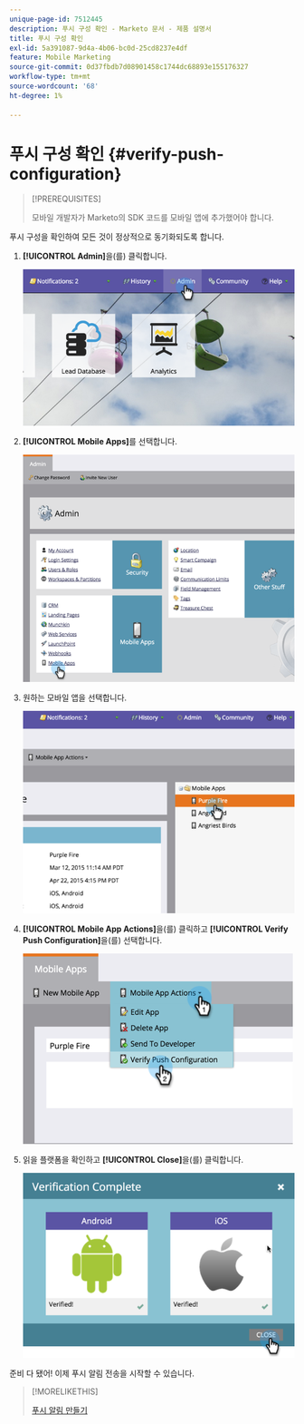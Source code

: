 ```yaml
---
unique-page-id: 7512445
description: 푸시 구성 확인 - Marketo 문서 - 제품 설명서
title: 푸시 구성 확인
exl-id: 5a391087-9d4a-4b06-bc0d-25cd8237e4df
feature: Mobile Marketing
source-git-commit: 0d37fbdb7d08901458c1744dc68893e155176327
workflow-type: tm+mt
source-wordcount: '68'
ht-degree: 1%

---
```


# 푸시 구성 확인 {#verify-push-configuration}

>[!PREREQUISITES]
>
>모바일 개발자가 Marketo의 SDK 코드를 모바일 앱에 추가했어야 합니다.

푸시 구성을 확인하여 모든 것이 정상적으로 동기화되도록 합니다.

1. **[!UICONTROL Admin]**&#x200B;을(를) 클릭합니다.

   ![](assets/image2015-4-22-16-3a12-3a32.png)

1. **[!UICONTROL Mobile Apps]**&#x200B;를 선택합니다.

   ![](assets/image2015-4-22-16-3a14-3a29.png)

1. 원하는 모바일 앱을 선택합니다.

   ![](assets/image2015-4-22-16-3a33-3a19.png)

1. **[!UICONTROL Mobile App Actions]**&#x200B;을(를) 클릭하고 **[!UICONTROL Verify Push Configuration]**&#x200B;을(를) 선택합니다.

   ![](assets/image2015-4-22-17-3a25-3a8.png)

1. 읽을 플랫폼을 확인하고 **[!UICONTROL Close]**&#x200B;을(를) 클릭합니다.

   ![](assets/image2015-4-22-18-3a52-3a38.png)

준비 다 됐어! 이제 푸시 알림 전송을 시작할 수 있습니다.

>[!MORELIKETHIS]
>
>[푸시 알림 만들기](/help/marketo/product-docs/mobile-marketing/push-notifications/create-a-push-notification.md)
